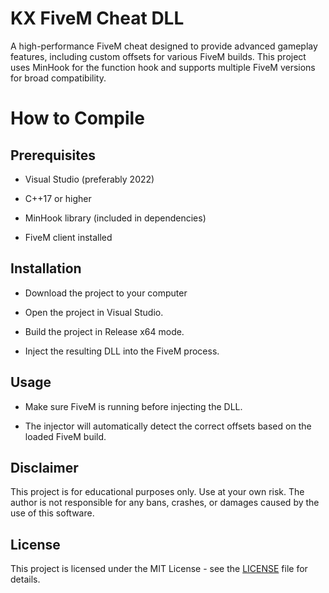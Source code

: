 # KX FiveM Cheat DLL

A high-performance FiveM cheat designed to provide advanced gameplay features, including custom offsets for various FiveM builds. This project uses MinHook for the function hook and supports multiple FiveM versions for broad compatibility.

# How to Compile

## Prerequisites

- Visual Studio (preferably 2022)

- C++17 or higher

- MinHook library (included in dependencies)

- FiveM client installed

## Installation

- Download the project to your computer

- Open the project in Visual Studio.

- Build the project in Release x64 mode.

- Inject the resulting DLL into the FiveM process.

## Usage

- Make sure FiveM is running before injecting the DLL.

- The injector will automatically detect the correct offsets based on the loaded FiveM build.

## Disclaimer

This project is for educational purposes only. Use at your own risk. The author is not responsible for any bans, crashes, or damages caused by the use of this software.

## License

This project is licensed under the MIT License - see the [LICENSE](./LICENSE) file for details.
